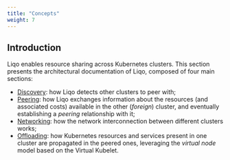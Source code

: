 ```yaml
---
title: "Concepts"
weight: 7
---
```


## Introduction

Liqo enables resource sharing across Kubernetes clusters.
This section presents the architectural documentation of Liqo, composed of four main sections:

* [Discovery](./discovery): how Liqo detects other clusters to peer with;
* [Peering](./peering): how Liqo exchanges information about the resources (and associated costs) available in the other (_foreign_) cluster, and eventually establishing a _peering_ relationship with it;
* [Networking](./networking): how the network interconnection between different clusters works;
* [Offloading](./offloading): how Kubernetes resources and services present in one cluster are propagated in the peered ones, leveraging the _virtual node_ model based on the Virtual Kubelet.
